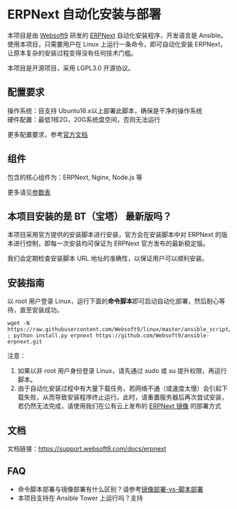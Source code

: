 # ERPNext 自动化安装与部署

本项目是由 [Websoft9](http://www.websoft9.com) 研发的 [ERPNext](https://erpnext.com/) 自动化安装程序，开发语言是 Ansible。使用本项目，只需要用户在 Linux 上运行一条命令，即可自动化安装 ERPNext，让原本复杂的安装过程变得没有任何技术门槛。  

本项目是开源项目，采用 LGPL3.0 开源协议。

## 配置要求

操作系统：目支持 Ubuntu16.x以上部署此脚本，确保是干净的操作系统  
硬件配置：最低1核2G，20G系统盘空间，否则无法运行    

更多配置要求，参考[官方文档](https://github.com/frappe/bench)

## 组件

包含的核心组件为：ERPNext, Nginx, Node.js 等  

更多请见[参数表](/docs/zh/stack-components.md)

## 本项目安装的是 BT（宝塔） 最新版吗？

本项目采用官方提供的安装脚本进行安装，官方会在安装脚本中对 ERPNext 的版本进行控制，即每一次安装均可保证为 ERPNext 官方发布的最新稳定版。

我们会定期检查安装脚本 URL 地址的准确性，以保证用户可以顺利安装。

## 安装指南

以 root 用户登录 Linux，运行下面的**命令脚本**即可启动自动化部署，然后耐心等待，直至安装成功。

```
wget -N https://raw.githubusercontent.com/Websoft9/linux/master/ansible_script/install.py ; python install.py erpnext https://github.com/Websoft9/ansible-erpnext.git

```  

注意：  

1. 如果以非 root 用户身份登录 Linux，请先通过 sudo 或 su 提升权限，再运行脚本。
2. 由于自动化安装过程中有大量下载任务，若网络不通（或速度太慢）会引起下载失败，从而导致安装程序终止运行。此时，请重置服务器后再次尝试安装，若仍然无法完成，请使用我们在公有云上发布的 [ERPNext 镜像](https://apps.websoft9.com/erpnext) 的部署方式


## 文档

文档链接：https://support.websoft9.com/docs/erpnext

## FAQ

- 命令脚本部署与镜像部署有什么区别？请参考[镜像部署-vs-脚本部署](https://support.websoft9.com/docs/faq/zh/bz-product.html#镜像部署-vs-脚本部署)
- 本项目支持在 Ansible Tower 上运行吗？支持
